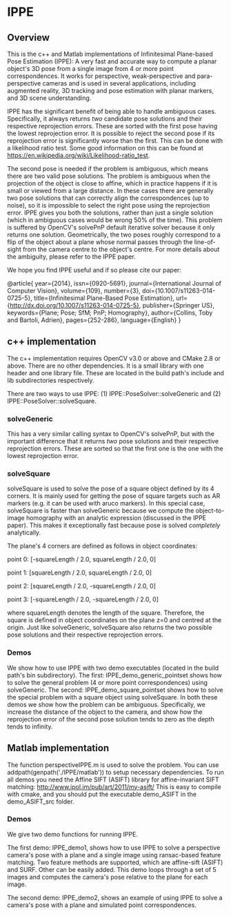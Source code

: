 # IPPE
## Overview
This is the c++ and Matlab implementations of Infinitesimal Plane-based Pose Estimation (IPPE): A very fast and accurate way to compute a planar object's 3D pose from a single image from 4 or more point correspondences. It works for perspective, weak-perspective and para-perspective cameras and is used in several applications, including augmented reality, 3D tracking and pose estimation with planar markers, and 3D scene understanding.

IPPE has the significant benefit of being able to handle ambiguous cases. Specifically, it always returns *two* candidate pose solutions and their respective reprojection errors. These are sorted with the first pose having the lowest reprojection error. It is possible to reject the second pose if its reprojection error is significantly worse than the first. This can be done with a likelihood ratio test. Some good information on this can be found at https://en.wikipedia.org/wiki/Likelihood-ratio_test.

The second pose is needed if the problem is ambiguous, which means there are two valid pose solutions. The problem is ambiguous when the projection of the object is close to affine, which in practice happens if it is small or viewed from a large distance. In these cases there are generally two pose solutions that can correctly align the correspondences (up to noise), so it is impossible to select the right pose using the reprojection error. IPPE gives you both the solutions, rather than just a single solution (which in ambiguous cases would be wrong 50% of the time). This problem is suffered by OpenCV's solvePnP default iterative solver because it only returns one solution. Geometrically, the two poses roughly correspond to a flip of the object about a plane whose normal passes through the line-of-sight from the camera centre to the object's centre. For more details about the ambiguity, please refer to the IPPE paper.

We hope you find IPPE useful and if so please cite our paper:

@article{
year={2014},
issn={0920-5691},
journal={International Journal of Computer Vision},
volume={109},
number={3},
doi={10.1007/s11263-014-0725-5},
title={Infinitesimal Plane-Based Pose Estimation},
url={http://dx.doi.org/10.1007/s11263-014-0725-5},
publisher={Springer US},
keywords={Plane; Pose; SfM; PnP; Homography},
author={Collins, Toby and Bartoli, Adrien},
pages={252-286},
language={English}
}

## c++ implementation
The c++ implementation requires OpenCV v3.0 or above and CMake 2.8 or above. There are no other dependencies. It is a small library with one header and one library file. These are located in the build path's include and lib subdirectories respectively.

There are two ways to use IPPE: (1) IPPE::PoseSolver::solveGeneric and (2) IPPE::PoseSolver::solveSquare.

### solveGeneric
 This has a very similar calling syntax to OpenCV's solvePnP, but with the important difference that it returns *two*
 pose solutions and their respective reprojection errors. These are sorted so that the first one is the one with the lowest reprojection error.

### solveSquare
 solveSquare is used to solve the pose of a square object defined by its 4 corners. It is mainly used for getting the pose of square targets such as AR markers (e.g. it can be used with aruco markers). In this special case, solveSquare is faster than solveGeneric because we compute the object-to-image homography with an analytic expression (discussed in the IPPE paper). This makes it exceptionally fast because pose is solved *completely* analytically.
 
The plane's 4 corners are defined as follows in object coordinates:

point 0: [-squareLength / 2.0, squareLength / 2.0, 0]

point 1: [squareLength / 2.0, squareLength / 2.0, 0]

point 2: [squareLength / 2.0, -squareLength / 2.0, 0]

point 3: [-squareLength / 2.0, -squareLength / 2.0, 0]

 where squareLength denotes the length of the square. Therefore, the square is defined in object coordinates on the plane z=0 and centred at the origin.
 Just like solveGeneric, solveSquare also returns the two possible pose solutions and their respective reprojection errors.

### Demos
We show how to use IPPE with two demo executables (located in the build path's bin subdirectory). The first: IPPE_demo_generic_pointset shows how to solve the general problem (4 or more point correspondences) using solveGeneric. The second: IPPE_demo_square_pointset shows how to solve the special problem with a square object using solveSquare. In both these demos we show how the problem can be ambiguous. Specifically, we increase the distance of the object to the camera, and show how the reprojection error of the second pose solution tends to zero as the depth tends to infinity.

## Matlab implementation
The function perspectiveIPPE.m is used to solve the problem. You can use addpath(genpath('./IPPE/matlab')) to setup necessary dependencies. To run all demos you need the Affine SIFT (ASIFT) library for affine-invariant SIFT matching: http://www.ipol.im/pub/art/2011/my-asift/ This is easy to compile with cmake, and you should put the executable demo_ASIFT in the demo_ASIFT_src folder.

### Demos
We give two demo functions for running IPPE.

The first demo: IPPE_demo1, shows how to use IPPE to solve a perspective camera's pose with a plane and a single image using ransac-based feature matching. Two feature methods are supported, which are affine-sift (ASIFT) and SURF. Other can be easily added. This demo loops through a set of 5 images and computes the camera's pose relative to the plane for each image.

The second demo: IPPE_demo2, shows an example of using IPPE to solve a camera's pose with a plane and simulated point correspondences.
